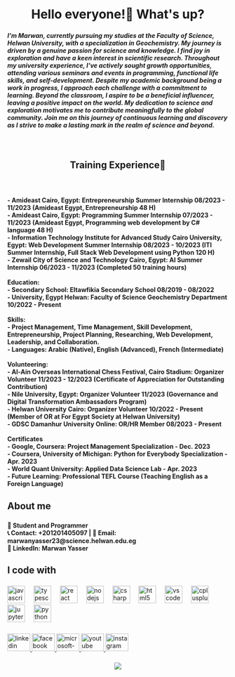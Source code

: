 <h1 align="center">Hello everyone!👋 What's up?</h1>

###

<h5 align="left">I'm Marwan, currently pursuing my studies at the Faculty of Science, Helwan University, with a specialization in Geochemistry. My journey is driven by a genuine passion for science and knowledge. I find joy in exploration and have a keen interest in scientific research. Throughout my university experience, I've actively sought growth opportunities, attending various seminars and events in programming, functional life skills, and self-development. Despite my academic background being a work in progress, I approach each challenge with a commitment to learning. Beyond the classroom, I aspire to be a beneficial influencer, leaving a positive impact on the world. My dedication to science and exploration motivates me to contribute meaningfully to the global community. Join me on this journey of continuous learning and discovery as I strive to make a lasting mark in the realm of science and beyond.</h5>

###

<br clear="both">

<h2 align="center">Training Experience🚀</h2>

###

<br clear="both">

<h4 align="left">- Amideast Cairo, Egypt: Entrepreneurship Summer Internship 08/2023 - 11/2023 (Amideast Egypt, Entrepreneurship 48 H)<br>- Amideast Cairo, Egypt: Programming Summer Internship 07/2023 - 11/2023 (Amideast Egypt, Programming web development by C# language 48 H)<br>- Information Technology Institute for Advanced Study Cairo University, Egypt: Web Development Summer Internship 08/2023 - 10/2023 (ITI Summer Internship, Full Stack Web Development using Python 120 H)<br>- Zewail City of Science and Technology Cairo, Egypt: AI Summer Internship 06/2023 - 11/2023 (Completed 50 training hours)<br><br>Education:<br>- Secondary School: Eltawfikia Secondary School 08/2019 - 08/2022<br>- University, Egypt Helwan: Faculty of Science Geochemistry Department 10/2022 - Present<br><br>Skills:<br>- Project Management, Time Management, Skill Development, Entrepreneurship, Project Planning, Researching, Web Development, Leadership, and Collaboration.<br>- Languages: Arabic (Native), English (Advanced), French (Intermediate)<br><br>Volunteering:<br>- Al-Ain Overseas International Chess Festival, Cairo Stadium: Organizer Volunteer 11/2023 - 12/2023 (Certificate of Appreciation for Outstanding Contribution)<br>- Nile University, Egypt: Organizer Volunteer 11/2023 (Governance and Digital Transformation Ambassadors Program)<br>- Helwan University Cairo: Organizer Volunteer 10/2022 - Present (Member of OR at For Egypt Society at Helwan University)<br>- GDSC Damanhur University Online: OR/HR Member 08/2023 - Present<br><br>Certificates<br>- Google, Coursera: Project Management Specialization - Dec. 2023<br>- Coursera, University of Michigan: Python for Everybody Specialization - Apr. 2023<br>- World Quant University: Applied Data Science Lab - Apr. 2023<br>- Future Learning: Professional TEFL Course (Teaching English as a Foreign Language)</h4>

###

<h2 align="left">About me</h2>

###

<h4 align="left">🚀 Student and Programmer <br>📞 Contact: +201201405097 | 📧 Email: marwanyasser23@science.helwan.edu.eg<br>💼 LinkedIn: Marwan Yasser</h4>

###

<h2 align="left">I code with</h2>

###

<div align="left">
  <img src="https://cdn.jsdelivr.net/gh/devicons/devicon/icons/javascript/javascript-plain.svg" height="40" alt="javascript logo"  />
  <img width="12" />
  <img src="https://cdn.jsdelivr.net/gh/devicons/devicon/icons/typescript/typescript-plain.svg" height="40" alt="typescript logo"  />
  <img width="12" />
  <img src="https://cdn.jsdelivr.net/gh/devicons/devicon/icons/react/react-original.svg" height="40" alt="react logo"  />
  <img width="12" />
  <img src="https://cdn.jsdelivr.net/gh/devicons/devicon/icons/nodejs/nodejs-plain-wordmark.svg" height="40" alt="nodejs logo"  />
  <img width="12" />
  <img src="https://cdn.jsdelivr.net/gh/devicons/devicon/icons/csharp/csharp-line.svg" height="40" alt="csharp logo"  />
  <img width="12" />
  <img src="https://cdn.jsdelivr.net/gh/devicons/devicon/icons/html5/html5-plain.svg" height="40" alt="html5 logo"  />
  <img width="12" />
  <img src="https://cdn.jsdelivr.net/gh/devicons/devicon/icons/vscode/vscode-original.svg" height="40" alt="vscode logo"  />
  <img width="12" />
  <img src="https://cdn.jsdelivr.net/gh/devicons/devicon/icons/cplusplus/cplusplus-line.svg" height="40" alt="cplusplus logo"  />
  <img width="12" />
  <img src="https://cdn.jsdelivr.net/gh/devicons/devicon/icons/jupyter/jupyter-original.svg" height="40" alt="jupyter logo"  />
  <img width="12" />
  <img src="https://cdn.jsdelivr.net/gh/devicons/devicon/icons/python/python-original.svg" height="40" alt="python logo"  />
</div>

###

<div align="left">
  <a href="https://www.linkedin.com/in/marwanyasser2005/" target="_blank">
    <img src="https://raw.githubusercontent.com/maurodesouza/profile-readme-generator/master/src/assets/icons/social/linkedin/default.svg" width="52" height="40" alt="linkedin logo"  />
  </a>
  <a href="https://www.facebook.com/profile.php?id=100060080289362" target="_blank">
    <img src="https://raw.githubusercontent.com/maurodesouza/profile-readme-generator/master/src/assets/icons/social/facebook/default.svg" width="52" height="40" alt="facebook logo"  />
  </a>
  <a href="marwanyasser23@science.helwan.edu.eg" target="_blank">
    <img src="https://raw.githubusercontent.com/maurodesouza/profile-readme-generator/master/src/assets/icons/social/microsoft-outlook/default.svg" width="52" height="40" alt="microsoft-outlook logo"  />
  </a>
  <a href="https://www.youtube.com/@marwanyasser2005/about" target="_blank">
    <img src="https://raw.githubusercontent.com/maurodesouza/profile-readme-generator/master/src/assets/icons/social/youtube/default.svg" width="52" height="40" alt="youtube logo"  />
  </a>
  <a href="https://www.instagram.com/marwan_yasser_100/?hl=en" target="_blank">
    <img src="https://raw.githubusercontent.com/maurodesouza/profile-readme-generator/master/src/assets/icons/social/instagram/default.svg" width="52" height="40" alt="instagram logo"  />
  </a>
</div>

###

<div align="center">
  <img src="https://profile-counter.glitch.me/marwanyasser2005/count.svg?"  />
</div>

###
